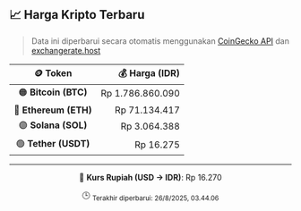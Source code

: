 

<!-- HARGA_KRIPTO -->
## 📈 Harga Kripto Terbaru

> Data ini diperbarui secara otomatis menggunakan [CoinGecko API](https://www.coingecko.com/) dan [exchangerate.host](https://exchangerate.host/)

<div align="center">

| 🪙 Token | 💰 Harga (IDR) |
|:------:|---------------:|
| 🟠 **Bitcoin (BTC)**   | Rp 1.786.860.090 |
| 🔵 **Ethereum (ETH)**  | Rp 71.134.417 |
| 🟣 **Solana (SOL)**    | Rp 3.064.388 |
| 🟢 **Tether (USDT)**   | Rp 16.275 |

---

💱 **Kurs Rupiah (USD → IDR)**: Rp 16.270

🕒 <sub>Terakhir diperbarui: 26/8/2025, 03.44.06</sub>

</div>
<!-- /HARGA_KRIPTO -->
